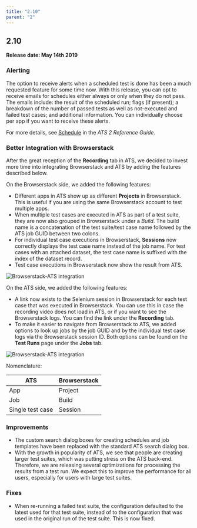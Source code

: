 ```yaml
---
title: "2.10"
parent: "2"
---
```


## 2.10

**Release date: May 14th 2019**

### Alerting

The option to receive alerts when a scheduled test is done has been a much requested feature for some time now. With this release, you can opt to receive emails for schedules either always or only when they do not pass. The emails include: the result of the scheduled run; flags (if present); a breakdown of the number of passed tests as well as not-executed and failed test cases; and additional information. You can individually choose per app if you want to receive these alerts.

For more details, see [Schedule](/ats/refguide/rg-version-2/schedule) in the *ATS 2 Reference Guide*.

### Better Integration with Browserstack

After the great reception of the **Recording** tab in ATS, we decided to invest more time into integrating Browserstack and ATS by adding the features described below.

On the Browserstack side, we added the following features:

* Different apps in ATS show up as different **Projects** in Browserstack. This is useful if you are using the same Browserstack account to test multiple apps.
* When multiple test cases are executed in ATS as part of a test suite, they are now also grouped in Browserstack under a *Build*. The build name is a concatenation of the test suite/test case name followed by the ATS job GUID between two colons.
* For individual test case executions in Browserstack, **Sessions** now correctly displays the test case name instead of the job name. For test cases with an attached dataset, the test case name is suffixed with the index of the dataset record.
* Test case executions in Browserstack now show the result from ATS.

![Browserstack-ATS integration](attachments/results/browserstack.png)

On the ATS side, we added the following features:

* A link now exists to the Selenium session in Browserstack for each test case that was executed in Browserstack. You can use this in case the recording video does not load in ATS, or if you want to see the Browserstack logs. You can find the link under the **Recording** tab.
* To make it easier to navigate from Browserstack to ATS, we added options to look up jobs by the job GUID and by the individual test case logs via the Browserstack session ID. Both options can be found on the **Test Runs** page under the **Jobs** tab.

![Browserstack-ATS integration](attachments/results/lookup.gif)

Nomenclature:

| ATS              | Browserstack |
| ---              | ---          |
| App              | Project      |
| Job              | Build        |
| Single test case | Session      |

### Improvements

* The custom search dialog boxes for creating schedules and job templates have been replaced with the standard ATS search dialog box.
* With the growth in popularity of ATS, we see that people are creating larger test suites, which was putting stress on the ATS back-end. Therefore, we are releasing several optimizations for processing the results from a test run. We expect this to improve the performance for all users, especially for users with large test suites. 

### Fixes

* When re-running a failed test suite, the configuration defaulted to the latest used for that test suite, instead of to the configuration that was used in the original run of the test suite. This is now fixed.
